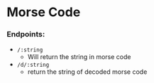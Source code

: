 # Morse Code
### Endpoints:
- `/:string`
    - Will return the string in morse code
- `/d/:string`
    - return the string of decoded morse code
